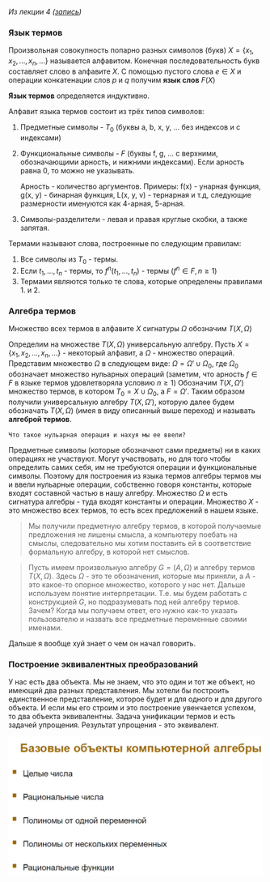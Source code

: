 *Из лекции 4 ([запись](https://disk.yandex.ru/d/Vw4XSA2jlXMgyQ/5%20%D1%81%D0%B5%D0%BC%D0%B5%D1%81%D1%82%D1%80/%D0%9A%D0%BE%D0%BC%D0%BF%D1%8C%D1%8E%D1%82%D0%B5%D1%80%D0%BD%D0%B0%D1%8F%20%D0%B0%D0%BB%D0%B3%D0%B5%D0%B1%D1%80%D0%B0/%D0%9B%D0%B5%D0%BA%D1%86%D0%B8%D0%B8.%20%D0%92%D0%B8%D0%B4%D0%B5%D0%BE))*
### Язык термов

Произвольная совокупность попарно разных символов (букв) $X = \{x_1, x_2, ..., x_n, ...\}$ называется алфавитом. Конечная последовательность букв составляет слово в алфавите $X$. С помощью пустого слова $e \in X$ и операции конкатенации слов $p$ и $q$ получим **язык слов** $F(X)$

**Язык термов** определяется индуктивно.

Алфавит языка термов состоит из трёх типов символов:
1) Предметные символы - $T_0$ (буквы a, b, x, y, ... без индексов и с индексами)
2) Функциональные символы - $F$ (буквы f, g, ... с верхними, обозначающими арность, и нижними индексами). Если арность равна 0, то можно не указывать.

	Арность - количество аргументов. Примеры: f(x) - унарная функция, g(x, y) - бинарная функция, L(x, y, v) - тернарная и т.д, следующие размерности именуются как 4-арная, 5-арная.

3) Символы-разделители - левая и правая круглые скобки, а также запятая.

Термами называют слова, построенные по следующим правилам:
1. Все символы из $T_0$ - термы.
2. Если $t_1, ..., t_n$ - термы, то $f^n(t_1, ..., t_n)$ - термы ($f^n \in F, n \ge 1$)
3. Термами являются только те слова, которые определены правилами 1. и 2.

### Алгебра термов
Множество всех термов в алфавите $X$ сигнатуры $\Omega$ обозначим $T(X, \Omega)$

Определим на множестве $T(X, \Omega)$ универсальную алгебру. Пусть $X = \{x_1, x_2, ..., x_n, ...\}$ - некоторый алфавит, а $\Omega$ - множество операций.
Представим множество $\Omega$ в следующем виде:
$\Omega = \Omega' \cup \Omega_0$, где $\Omega_0$ обозначает множество нульарных операций (заметим, что арность $f \in F$ в языке термов удовлетворяла условию $n \ge 1$)
Обозначим $T(X, \Omega')$ множество термов, в котором $T_0 = X \cup \Omega_0$, а $F = \Omega'$.
Таким образом получили универсальную алгебру $T(X, \Omega')$, которую далее будем обозначать $T(X, \Omega)$ (имея в виду описанный выше переход) и называть **алгеброй термов**.



	Что такое нульарная операция и нахуя мы ее ввели?
Предметные символы (которые обозначают сами предметы) ни в каких операциях не участвуют. Могут участвовать, но для того чтобы определить самих себя, им не требуются операции и функциональные символы. Поэтому для построения из языка термов алгебры термов мы и ввели нульарные операции, собственно говоря константы, которые входят составной частью в нашу алгебру. 
Множество $\Omega$ и есть сигнатура алгебры - туда входят константы и операции. 
Множество $X$ - это множество всех термов, то есть всех предложений в нашем языке.


> Мы получили предметную алгебру термов, в которой получаемые предложения не лишены смысла, а компьютеру поебать на смыслы, следовательно мы хотим поставить ей в соответствие формальную алгебру, в которой нет смыслов.

>Пусть имеем произвольную алгебру $G = (A, \Omega)$ и алгебру термов $T(X, \Omega)$.
>Здесь $\Omega$ - это те обозначения, которые мы приняли, а $A$ - это какое-то опорное множество, которого у нас нет. Дальше используем понятие интерпретации. Т.е. мы будем работать с конструкцией $G$, но подразумевать под ней алгебру термов. Зачем? Когда мы получаем ответ, его нужно как-то указать пользователю и назвать все предметные переменные своими именами. 

Дальше я вообще хуй знает о чем он начал говорить.

### Построение эквивалентных преобразований
У нас есть два объекта. Мы не знаем, что это один и тот же объект, но имеющий два разных представления. Мы хотели бы построить единственное представление, которое будет и для одного и для другого объекта. И если мы его строим и это построение увенчается успехом, то два объекта эквивалентны.
Задача унификации термов и есть задачей упрощения. Результат упрощения - это эквивалент.

![](images/img1.png)